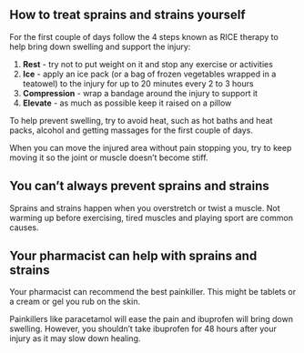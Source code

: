 ## How to treat sprains and strains yourself

For the first couple of days follow the 4 steps known as RICE therapy to help
bring down swelling and support the injury:

1. **Rest** - try not to put weight on it and stop any exercise or activities
1. **Ice** - apply an ice pack (or a bag of frozen vegetables wrapped in a
   teatowel) to the injury for up to 20 minutes every 2 to 3 hours
1. **Compression** - wrap a bandage around the injury to support it
1. **Elevate** - as much as possible keep it raised on a pillow

To help prevent swelling, try to avoid heat, such as hot baths and heat packs,
alcohol and getting massages for the first couple of days.

When you can move the injured area without pain stopping you, try to keep
moving it so the joint or muscle doesn’t become stiff.

## You can’t always prevent sprains and strains

Sprains and strains happen when you overstretch or twist a muscle. Not warming
up before exercising, tired muscles and playing sport are common causes.

## Your pharmacist can help with sprains and strains

Your pharmacist can recommend the best painkiller. This might be tablets or a
cream or gel you rub on the skin.

Painkillers like paracetamol will ease the pain and ibuprofen will bring down
swelling. However, you shouldn’t take ibuprofen for 48 hours after your injury
as it may slow down healing.
